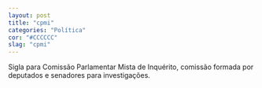 ```yaml
---
layout: post
title: "cpmi"
categories: "Política"
cor: "#CCCCCC"
slag: "cpmi"
---
```

Sigla para Comissão Parlamentar Mista de Inquérito, comissão formada por deputados e senadores para investigações.
